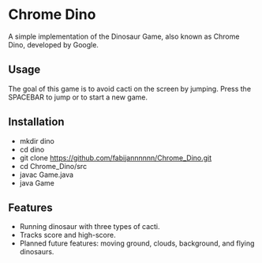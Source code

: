 # Chrome Dino
A simple implementation of the Dinosaur Game, also known as 
Chrome Dino, developed by Google.

## Usage
The goal of this game is to avoid cacti on the screen by jumping. 
Press the SPACEBAR to jump or to start a new game.

## Installation
- mkdir dino
- cd dino
- git clone https://github.com/fabijannnnnn/Chrome_Dino.git
- cd Chrome_Dino/src
- javac Game.java
- java Game

## Features
- Running dinosaur with three types of cacti.
- Tracks score and high-score.
- Planned future features: moving ground, clouds, background, and flying dinosaurs.
